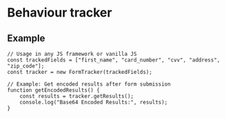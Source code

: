 # Behaviour tracker

## Example

    // Usage in any JS framework or vanilla JS
    const trackedFields = ["first_name", "card_number", "cvv", "address", "zip_code"];
    const tracker = new FormTracker(trackedFields);
    
    // Example: Get encoded results after form submission
    function getEncodedResults() {
        const results = tracker.getResults();
        console.log("Base64 Encoded Results:", results);
    }

